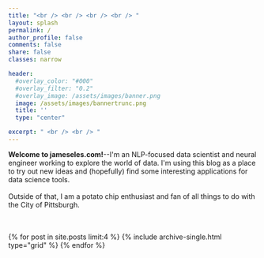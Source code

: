 ```yaml
---
title: "<br /> <br /> <br /> <br /> "
layout: splash
permalink: /
author_profile: false
comments: false
share: false
classes: narrow

header:
  #overlay_color: "#000"
  #overlay_filter: "0.2"
  #overlay_image: /assets/images/banner.png
  image: /assets/images/bannertrunc.png
  title: ''
  type: "center"

excerpt: " <br /> <br /> "
---
```

<a name="about"></a>

**Welcome to jameseles.com!**--I'm an NLP-focused data scientist and neural engineer working to explore the world of data. I'm using this blog as a place to try out new ideas and (hopefully) find some interesting applications for data science tools.
<br />
<br />
Outside of that, I am a potato chip enthusiast and fan of all things to do with the City of Pittsburgh.

<br />
<br />


<div class="grid__wrapper">
  {% for post in site.posts limit:4 %}
    {% include archive-single.html type="grid" %}
  {% endfor %}
</div>
